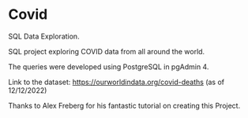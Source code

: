# Covid
SQL Data Exploration.

SQL project exploring COVID data from all around the world.

The queries were developed using PostgreSQL in pgAdmin 4.

Link to the dataset: https://ourworldindata.org/covid-deaths (as of 12/12/2022)

Thanks to Alex Freberg for his fantastic tutorial on creating this Project.
